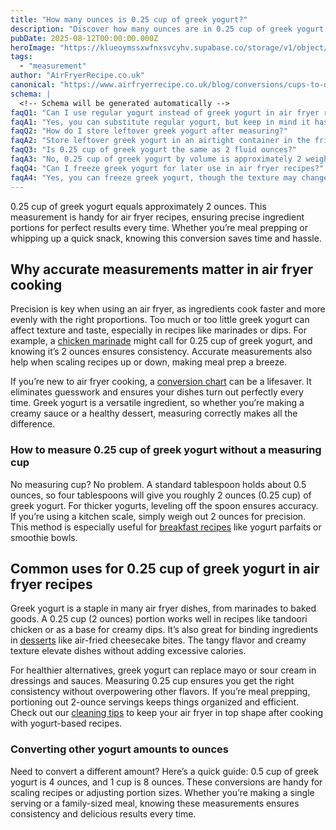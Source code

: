 ```yaml
---
title: "How many ounces is 0.25 cup of greek yogurt?"
description: "Discover how many ounces are in 0.25 cup of greek yogurt with our easy conversion guide. Perfect for air fryer recipes and meal prep!"
pubDate: 2025-08-12T00:00:00.000Z
heroImage: "https://klueoymssxwfnxsvcyhv.supabase.co/storage/v1/object/public/Shmucket/how-many-ounces-is-0-25-cup-of-greek-yogurt.webp"
tags:
  - "measurement"
author: "AirFryerRecipe.co.uk"
canonical: "https://www.airfryerrecipe.co.uk/blog/conversions/cups-to-ounces/how-many-ounces-is-0-25-cup-of-greek-yogurt"
schema: |
  <!-- Schema will be generated automatically -->
faqQ1: "Can I use regular yogurt instead of greek yogurt in air fryer recipes?"
faqA1: "Yes, you can substitute regular yogurt, but keep in mind it has a thinner consistency. Greek yogurt is thicker and higher in protein, so you may need to adjust other ingredients slightly. For 0.25 cup (2 ounces), the measurement remains the same, but the final texture might differ."
faqQ2: "How do I store leftover greek yogurt after measuring?"
faqA2: "Store leftover greek yogurt in an airtight container in the fridge for up to two weeks. Make sure to seal it properly to prevent absorption of other flavors. If you’ve dipped a spoon into it, avoid double-dipping to maintain freshness."
faqQ3: "Is 0.25 cup of greek yogurt the same as 2 fluid ounces?"
faqA3: "No, 0.25 cup of greek yogurt by volume is approximately 2 weight ounces, not fluid ounces. Fluid ounces measure volume for liquids, while weight ounces measure mass. For accuracy in recipes, it’s best to weigh thick ingredients like yogurt."
faqQ4: "Can I freeze greek yogurt for later use in air fryer recipes?"
faqA4: "Yes, you can freeze greek yogurt, though the texture may change slightly upon thawing. It works best in cooked dishes like marinades or baked goods. Portion it into 0.25 cup (2-ounce) servings for easy use later. Stir well after thawing to restore creaminess."
---
```

<p>0.25 cup of greek yogurt equals approximately 2 ounces. This measurement is handy for air fryer recipes, ensuring precise ingredient portions for perfect results every time. Whether you’re meal prepping or whipping up a quick snack, knowing this conversion saves time and hassle.</p>

<h2>Why accurate measurements matter in air fryer cooking</h2>  
<p>Precision is key when using an air fryer, as ingredients cook faster and more evenly with the right proportions. Too much or too little greek yogurt can affect texture and taste, especially in recipes like marinades or dips. For example, a <a href=https://www.airfryerrecipe.co.uk/recipes>chicken marinade</a> might call for 0.25 cup of greek yogurt, and knowing it’s 2 ounces ensures consistency. Accurate measurements also help when scaling recipes up or down, making meal prep a breeze.</p>  

<p>If you’re new to air fryer cooking, a <a href=https://www.airfryerrecipe.co.uk/air-fryer-conversion-chart>conversion chart</a> can be a lifesaver. It eliminates guesswork and ensures your dishes turn out perfectly every time. Greek yogurt is a versatile ingredient, so whether you’re making a creamy sauce or a healthy dessert, measuring correctly makes all the difference.</p>  

<h3>How to measure 0.25 cup of greek yogurt without a measuring cup</h3>  
<p>No measuring cup? No problem. A standard tablespoon holds about 0.5 ounces, so four tablespoons will give you roughly 2 ounces (0.25 cup) of greek yogurt. For thicker yogurts, leveling off the spoon ensures accuracy. If you’re using a kitchen scale, simply weigh out 2 ounces for precision. This method is especially useful for <a href=https://www.airfryerrecipe.co.uk/recipe-category/breakfast>breakfast recipes</a> like yogurt parfaits or smoothie bowls.</p>  

<h2>Common uses for 0.25 cup of greek yogurt in air fryer recipes</h2>  
<p>Greek yogurt is a staple in many air fryer dishes, from marinades to baked goods. A 0.25 cup (2 ounces) portion works well in recipes like tandoori chicken or as a base for creamy dips. It’s also great for binding ingredients in <a href=https://www.airfryerrecipe.co.uk/recipe-category/dessert>desserts</a> like air-fried cheesecake bites. The tangy flavor and creamy texture elevate dishes without adding excessive calories.</p>  

<p>For healthier alternatives, greek yogurt can replace mayo or sour cream in dressings and sauces. Measuring 0.25 cup ensures you get the right consistency without overpowering other flavors. If you’re meal prepping, portioning out 2-ounce servings keeps things organized and efficient. Check out our <a href=https://www.airfryerrecipe.co.uk/air-fryer-cleaner>cleaning tips</a> to keep your air fryer in top shape after cooking with yogurt-based recipes.</p>  

<h3>Converting other yogurt amounts to ounces</h3>  
<p>Need to convert a different amount? Here’s a quick guide: 0.5 cup of greek yogurt is 4 ounces, and 1 cup is 8 ounces. These conversions are handy for scaling recipes or adjusting portion sizes. Whether you’re making a single serving or a family-sized meal, knowing these measurements ensures consistency and delicious results every time.</p>
